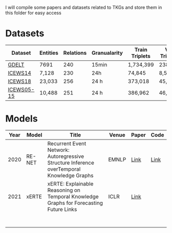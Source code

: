 I will compile some papers and datasets related to TKGs and store them in this folder for easy access

# Datasets

| Dataset                                                      | Entities | Relations | Granualarity | Train Triplets | Val. Triplets | Test Triplets |
| ------------------------------------------------------------ | -------- | --------- | ------------ | -------------- | ------------- | ------------- |
| [GDELT](https://drive.google.com/file/d/1yikfCUs1ALRa8g4fa06oi1lHJxPeNwoA/view) | 7691     | 240       | 15min        | 1,734,399      | 238,765       | 305,241       |
| [ICEWS14](https://drive.google.com/file/d/1v6SDvtR8ybqlyiH9OTlK0s3mdDOq-rTO/view) | 7,128    | 230       | 24h          | 74,845         | 8,514         | 7,371         |
| [ICEWS18](https://drive.google.com/file/d/1u0iJKOGzHvqLGJVT23MxcPlztxdvvTWh/view) | 23,033   | 256       | 24 h         | 373,018        | 45,995        | 49,545        |
| [ICEWS05-15](https://drive.google.com/file/d/1weZpSpxI94AI9pPkAzeR7hN5lWKVw_BL/view) | 10,488   | 251       | 24 h         | 386,962        | 46,092        | 46,275        |

# Models

| Year | Model  | Title                                                        | **Venue** | Paper                                                    | Code                                      |
| ---- | ------ | ------------------------------------------------------------ | --------- | -------------------------------------------------------- | ----------------------------------------- |
| 2020 | RE-NET | Recurrent Event Network: Autoregressive Structure Inference overTemporal Knowledge Graphs | EMNLP     | [Link](https://aclanthology.org/2020.emnlp-main.541.pdf) | [Link](https://github.com/INK-USC/RE-Net) |
| 2021 | xERTE  | xERTE: Explainable Reasoning on Temporal Knowledge Graphs for Forecasting Future Links  |     ICLR     |             [Link]()                                            |                                           |
|      |        |                                                              |           |                                                          |                                           |
|      |        |                                                              |           |                                                          |                                           |
|      |        |                                                              |           |                                                          |                                           |
|      |        |                                                              |           |                                                          |                                           |
|      |        |                                                              |           |                                                          |                                           |
|      |        |                                                              |           |                                                          |                                           |
|      |        |                                                              |           |                                                          |                                           |

